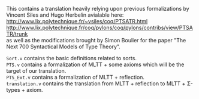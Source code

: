 This contains a translation heavily relying upon previous
formalizations by Vincent Siles and Hugo Herbelin avialable here:  
http://www.lix.polytechnique.fr/~vsiles/coq/PTSATR.html  
http://www.lix.polytechnique.fr/coq/pylons/coq/pylons/contribs/view/PTSATR/trunk  
as well as the modifications brought by Simon Boulier for the paper "The Next 700 Syntactical Models of Type Theory".

`Sort.v` contains the basic definitions related to sorts.  
`PTS.v` contains a formalization of MLTT + some axioms which will be the target of our translation.  
`PTS_Ext.v` contains a formalization of MLTT + reflection.  
`translation.v` contains the translation from MLTT + reflection to
MLTT + Σ-types + axiom.

